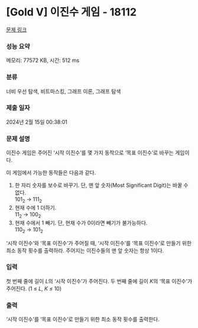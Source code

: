 # [Gold V] 이진수 게임 - 18112 

[문제 링크](https://www.acmicpc.net/problem/18112) 

### 성능 요약

메모리: 77572 KB, 시간: 512 ms

### 분류

너비 우선 탐색, 비트마스킹, 그래프 이론, 그래프 탐색

### 제출 일자

2024년 2월 15일 00:38:01

### 문제 설명

<p>이진수 게임은 주어진 ‘시작 이진수’를 몇 가지 동작으로 ‘목표 이진수’로 바꾸는 게임이다.</p>

<p>이 게임에서 가능한 동작들은 다음과 같다.</p>

<ol>
	<li>한 자리 숫자를 보수로 바꾸기. 단, 맨 앞 숫자(Most Significant Digit)는 바꿀 수 없다.<br>
	101<sub>2</sub> → 111<sub>2</sub></li>
	<li>현재 수에 1 더하기.<br>
	11<sub>2</sub> → 100<sub>2</sub></li>
	<li>현재 수에서 1 빼기. 단, 현재 수가 0이라면 빼기가 불가능하다.<br>
	110<sub>2</sub> → 101<sub>2</sub></li>
</ol>

<p>‘시작 이진수’와 ‘목표 이진수’가 주어질 때, ‘시작 이진수’를 ‘목표 이진수’로 만들기 위한 최소 동작 횟수를 출력하라. 주어지는 이진수들의 맨 앞 숫자는 항상 1이다.</p>

### 입력 

 <p>첫 번째 줄에 길이 <em>L</em>의 ‘시작 이진수’가 주어진다. 두 번째 줄에 길이 <em>K</em>의 ‘목표 이진수’가 주어진다. (1 ≤ <em>L</em>, <em>K ≤ </em>10)</p>

### 출력 

 <p>‘시작 이진수’를 ‘목표 이진수’로 만들기 위한 최소 동작 횟수를 출력한다.</p>

